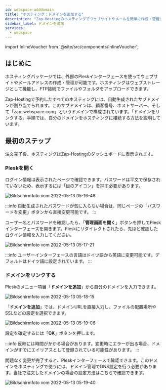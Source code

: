 ```yaml
---
id: webspace-adddomain
title: "ホスティング：ドメインを追加する"
description: "Zap-Hostingのホスティングでウェブサイトやメールを簡単に作成・管理する方法をチェックしよう → 今すぐ詳しく見る"
sidebar_label: ドメインを追加
services:
  - webspace
---
```


import InlineVoucher from '@site/src/components/InlineVoucher';

## はじめに

ホスティングパッケージでは、外部のPleskインターフェースを使ってウェブサイトやメールアドレスの作成・管理が可能です。ホスティングはウェブストレージとして機能し、FTP接続でファイルやフォルダをアップロードできます。

Zap-Hostingで予約したすべてのホスティングには、自動生成されたサブドメインが割り当てられます。このサブドメインは、顧客番号、ホストサーバー、そして「zap-webspace.com」というドメインで構成されています。「ドメインをリンクする」手順では、自分のドメインをホスティングに接続する方法を説明しています。

<InlineVoucher />

## 最初のステップ

注文完了後、ホスティングはZap-Hostingのダッシュボードに表示されます。

### Pleskを開く

ログイン情報は表示されたページで確認できます。パスワードは平文で保存されていないため、表示するには「目のアイコン」を押す必要があります。

![Bildschirmfoto vom 2022-05-13 05-16-48](https://screensaver01.zap-hosting.com/index.php/s/B3stJeKMAsYRRer/preview)

:::info
自動生成されたパスワードが気に入らない場合は、同じページの「パスワードを変更」ボタンから直接変更可能です。
:::

ユーザー名とパスワードを確認したら、「**管理画面を開く**」ボタンを押してPleskインターフェースを開きます。Pleskにリダイレクトされたら、先ほど確認したログイン情報を入力してください。

![Bildschirmfoto vom 2022-05-13 05-17-21](https://screensaver01.zap-hosting.com/index.php/s/tZLEJZTzo7kqn4J/preview)

:::info
ユーザーインターフェースの言語はドイツ語から英語に変更可能です。デフォルトはドイツ語に設定されています。
:::

### ドメインをリンクする

Pleskのメニュー項目「**ドメインを追加**」から自分のドメインを入力できます。

![Bildschirmfoto vom 2022-05-13 05-18-15](https://screensaver01.zap-hosting.com/index.php/s/LHJkPqAsC7zGysW/preview)

「**ドメインを追加**」では、ドメインURLを直接入力し、ファイルの配置場所やSSLなどの設定を選択できます。

![Bildschirmfoto vom 2022-05-13 05-19-06](https://screensaver01.zap-hosting.com/index.php/s/JXYg4ycDpwqYxCN/preview)

設定を確定するには「**OK**」ボタンを押します。

:::info
反映には時間がかかる場合があります。変更時にエラーが出る場合、ドメインがすでにエイリアスとして登録されている可能性があります。
:::

問題なく変更が完了すると、Pleskインターフェースで確認できます。このドメインをホスティングで使うには、ドメイン管理でDNS設定を行う必要があります。当社で注文したドメインの場合の設定方法はこちらで確認できます。

![Bildschirmfoto vom 2022-05-13 05-19-40](https://screensaver01.zap-hosting.com/index.php/s/TecSRSimmCrRmYj/preview)

<InlineVoucher />